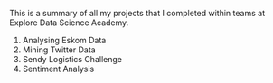 This is a summary of all my projects that I completed within teams at Explore Data Science Academy.
1. Analysing Eskom Data
2. Mining Twitter Data
3. Sendy Logistics Challenge
4. Sentiment Analysis
